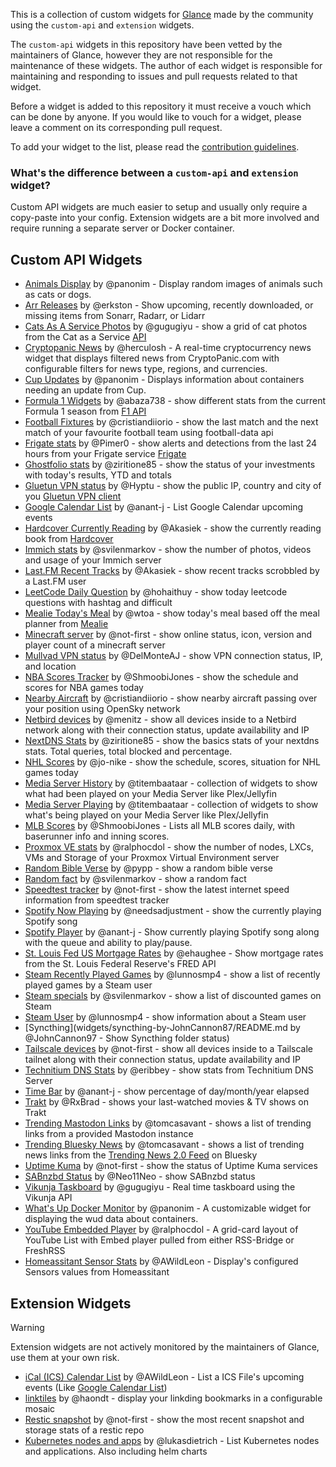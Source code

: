 This is a collection of custom widgets for [Glance](https://github.com/glanceapp/glance) made by the community using the `custom-api` and `extension` widgets.

The `custom-api` widgets in this repository have been vetted by the maintainers of Glance, however they are not responsible for the maintenance of these widgets. The author of each widget is responsible for maintaining and responding to issues and pull requests related to that widget.

Before a widget is added to this repository it must receive a vouch which can be done by anyone. If you would like to vouch for a widget, please leave a comment on its corresponding pull request.

To add your widget to the list, please read the [contribution guidelines](CONTRIBUTING.md).

### What's the difference between a `custom-api` and `extension` widget?

Custom API widgets are much easier to setup and usually only require a copy-paste into your config. Extension widgets are a bit more involved and require running a separate server or Docker container.

## Custom API Widgets
* [Animals Display](widgets/animals-display-by-panonim/README.md) by @panonim - Display random images of animals such as cats or dogs.
* [Arr Releases](widgets/arr-releases-by-erkston/README.md) by @erkston - Show upcoming, recently downloaded, or missing items from Sonarr, Radarr, or Lidarr
* [Cats As A Service Photos](widgets/cats-as-a-service-photos-by-gugugiyu/README.md) by @gugugiyu - show a grid of cat photos from the Cat as a Service [API](https://cataas.com/)
* [Cryptopanic News](widgets/cryptopanic-news/README.md) by @herculosh - A real-time cryptocurrency news widget that displays filtered news from CryptoPanic.com with configurable filters for news type, regions, and currencies.
* [Cup Updates](widgets/cup-updates-by-panonim/README.md) by @panonim - Displays information about containers needing an update from Cup. 
* [Formula 1 Widgets](widgets/formula1-widgets-by-abaza738/README.md) by @abaza738 - show different stats from the current Formula 1 season from [F1 API](https://f1api.dev)
* [Football Fixtures](widgets/football-fixtures-by-cristiandiiorio/README.md) by @cristiandiiorio - show the last match and the next match of your favourite football team using football-data api
* [Frigate stats](widgets/frigate-stats-by-Pimer0/README.md) by @Pimer0 - show alerts and detections from the last 24 hours from your Frigate service [Frigate](https://frigate.video/)
* [Ghostfolio stats](widgets/ghostfolio-stats-by-ziritione85/README.md) by @ziritione85 - show the status of your investments with today's results, YTD and totals
* [Gluetun VPN status](widgets/gluetun-vpn-status-by-hyptu/README.md) by @Hyptu - show the public IP, country and city of you [Gluetun VPN client](https://github.com/qdm12/gluetun)
* [Google Calendar List](widgets/google-calendar-list-by-anant-j/README.md) by @anant-j - List Google Calendar upcoming events
* [Hardcover Currently Reading](widgets/hardcover-currently-reading-by-akasiek/README.md) by @Akasiek - show the currently reading book from [Hardcover](https://hardcover.app/)
* [Immich stats](widgets/immich-stats-by-svilenmarkov/README.md) by @svilenmarkov - show the number of photos, videos and usage of your Immich server
* [Last.FM Recent Tracks](widgets/lastfm-recent-tracks-by-akasiek/README.md) by @Akasiek - show recent tracks scrobbled by a Last.FM user
* [LeetCode Daily Question](widgets/leetcode-daily-question-by-thuyhh/README.md) by @hohaithuy - show today leetcode questions with hashtag and difficult
* [Mealie Today's Meal](widgets/mealie-todays-meal-by-wtoa/README.md) by @wtoa - show today's meal based off the meal planner from [Mealie](https://mealie.io/)
* [Minecraft server](widgets/minecraft-server-by-not-first/README.md) by @not-first - show online status, icon, version and player count of a minecraft server
* [Mullvad VPN status](widgets/mullvad-vpn-status-by-delmonteaj/README.md) by @DelMonteAJ - show VPN connection status, IP, and location
* [NBA Scores Tracker](widgets/nba-scores-tracker-by-shmoobijones/README.md) by @ShmoobiJones - show the schedule and scores for NBA games today
* [Nearby Aircraft](widgets/nearby-aircraft-by-cristiandiiorio/README.md) by @cristiandiiorio - show nearby aircraft passing over your position using OpenSky network
* [Netbird devices](widgets/netbird-devices-by-menitz/README.md) by @menitz - show all devices inside to a Netbird network along with their connection status, update availability and IP
* [NextDNS Stats](widgets/nextdns-stats-by-ziritione85/README.md) by @ziritione85 - show the basics stats of your nextdns stats. Total queries, total blocked and percentage.
* [NHL Scores](widgets/nhl-scores-by-jo-nike/README.md) by @jo-nike - show the schedule, scores, situation for NHL games today
* [Media Server History](widgets/media-server-history-by-titembaatar/README.md) by @titembaataar - collection of widgets to show what had been played on your Media Server like Plex/Jellyfin
* [Media Server Playing](widgets/media-server-playing-by-titembaatar/README.md) by @titembaataar - collection of widgets to show what's being played on your Media Server like Plex/Jellyfin
* [MLB Scores](widgets/mlb-scores-tracker-by-ShmoobiJones/README.md) by @ShmoobiJones - Lists all MLB scores daily, with baserunner info and inning scores.
* [Proxmox VE stats](widgets/proxmox-ve-stats-by-ralphocdol/README.md) by @ralphocdol - show the number of nodes, LXCs, VMs and Storage of your Proxmox Virtual Environment server
* [Random Bible Verse](widgets/random-bible-verse-by-pypp/README.md) by @pypp - show a random bible verse
* [Random fact](widgets/random-fact-by-svilenmarkov/README.md) by @svilenmarkov - show a random fact
* [Speedtest tracker](widgets/speedtest-tracker-by-not-first/README.md) by @not-first - show the latest internet speed information from speedtest tracker
* [Spotify Now Playing](widgets/spotify-now-playing-by-needsadjustment/README.md) by @needsadjustment - show the currently playing Spotify song
* [Spotify Player](widgets/spotify-player-by-anant-j/README.md) by @anant-j - Show currently playing Spotify song along with the queue and ability to play/pause.
* [St. Louis Fed US Mortgage Rates](widgets/st-louis-fed-us-mortgage-rates-by-ehaughee/README.md) by @ehaughee - Show mortgage rates from the St. Louis Federal Reserve's FRED API
* [Steam Recently Played Games](widgets/steam-recently-played-games-by-lunnosmp4/README.md) by @lunnosmp4 - show a list of recently played games by a Steam user
* [Steam specials](widgets/steam-specials-by-svilenmarkov/README.md) by @svilenmarkov - show a list of discounted games on Steam
* [Steam User](widgets/steam-user-by-lunnosmp4/README.md) by @lunnosmp4 - show information about a Steam user
* [Syncthing](widgets/syncthing-by-JohnCannon87/README.md by @JohnCannon97 - Show Syncthing folder status)
* [Tailscale devices](widgets/tailscale-devices-by-not-first/README.md) by @not-first - show all devices inside to a Tailscale tailnet along with their connection status, update availability and IP
* [Technitium DNS Stats](widgets/technitium-dns-stats-by-eribbey/README.md) by @eribbey - show stats from Technitium DNS Server
* [Time Bar](widgets/time-bar-by-anant-j/README.md) by @anant-j - show percentage of day/month/year elapsed
* [Trakt](widgets/trakt-by-rxbrad/README.md) by @RxBrad - shows your last-watched movies & TV shows on Trakt
* [Trending Mastodon Links](widgets/trending-mastodon-links-by-tomcasavant/README.md) by @tomcasavant - shows a list of trending links from a provided Mastodon instance
* [Trending Bluesky News](widgets/trending-bluesky-news-by-tomcasavant/README.md) by @tomcasavant - shows a list of trending news links from the [Trending News 2.0 Feed](https://bsky.app/profile/did:plc:kkf4naxqmweop7dv4l2iqqf5/feed/news-2-0) on Bluesky
* [Uptime Kuma](widgets/uptime-kuma-by-not-first/README.md) by @not-first - show the status of Uptime Kuma services
* [SABnzbd Status](widgets/sabnzbd-stats-by-Neo11Neo/README.md) by @Neo11Neo - show SABnzbd status
* [Vikunja Taskboard](widgets/vikunja-taskboard-by-gugugiyu/README.md) by @gugugiyu - Real time taskboard using the Vikunja API
* [What's Up Docker Monitor](widgets/wud-monitor-by-panonim/README.md) by @panonim - A customizable widget for displaying the wud data about containers. 
* [YouTube Embedded Player](widgets/youtube-embedded-player-by-ralphocdol/README.md) by @ralphocdol - A grid-card layout of YouTube List with Embed player pulled from either RSS-Bridge or FreshRSS
* [Homeassitant Sensor Stats](widgets/homeassistant-sensor-stats-by-awildleon/README.md) by @AWildLeon - Display's configured Sensors values from Homeassitant 

## Extension Widgets

> [!WARNING]
>
> Extension widgets are not actively monitored by the maintainers of Glance, use them at your own risk.
* [iCal (ICS) Calendar List](https://github.com/AWildLeon/Glance-iCal-Events) by @AWildLeon - List a ICS File's upcoming events (Like [Google Calendar List](widgets/google-calendar-list-by-anant-j/README.md))
* [linktiles](https://github.com/haondt/linktiles/) by @haondt - display your linkding bookmarks in a configurable mosaic
* [Restic snapshot](https://github.com/not-first/restic-glance-extension) by @not-first - show the most recent snapshot and storage stats of a restic repo
* [Kubernetes nodes and apps](https://github.com/lukasdietrich/glance-k8s) by @lukasdietrich - List Kubernetes nodes and applications. Also including helm charts
